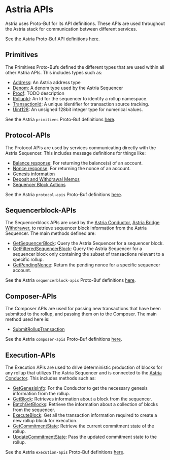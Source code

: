 # Astria APIs

Astria uses Proto-Buf for its API definitions. These APIs are used throughout
the Astria stack for communication between different services.

See the Astria Proto-Buf API definitions [here](https://buf.build/astria).

## Primitives

The Primitives Proto-Bufs defined the different types that are used within all
other Astria APIs. This includes types such as:

- [Address](https://buf.build/astria/primitives/docs/main:astria.primitive.v1#astria.primitive.v1.Address):
  An Astria address type
- [Denom](https://buf.build/astria/primitives/docs/main:astria.primitive.v1#astria.primitive.v1.Denom):
  A denom type used by the Astria Sequencer
- [Proof](https://buf.build/astria/primitives/docs/main:astria.primitive.v1#astria.primitive.v1.Proof):
  TODO description
- [RollupId](https://buf.build/astria/primitives/docs/main:astria.primitive.v1#astria.primitive.v1.RollupId):
  An Id for the sequencer to identify a rollup namespace.
- [TransactionId](https://buf.build/astria/primitives/docs/main:astria.primitive.v1#astria.primitive.v1.TransactionId):
  A unique identifier for transaction source tracking.
- [Uint128](https://buf.build/astria/primitives/docs/main:astria.primitive.v1#astria.primitive.v1.Uint128):
  An unsigned 128bit integer type for numerical values.

See the Astria `primitives` Proto-Buf definitions
[here](https://buf.build/astria/primitives).

## Protocol-APIs

The Protocol APIs are used by services communicating directly with the Astria
Sequencer. This includes message definitions for things like:

- [Balance
  response](https://buf.build/astria/protocol-apis/docs/main:astria.protocol.accounts.v1alpha1#astria.protocol.accounts.v1alpha1.BalanceResponse):
  For returning the balance(s) of an account.
- [Nonce
  response](https://buf.build/astria/protocol-apis/docs/main:astria.protocol.accounts.v1alpha1#astria.protocol.accounts.v1alpha1.NonceResponse):
  For returning the nonce of an account.
- [Genesis
  information](https://buf.build/astria/protocol-apis/docs/main:astria.protocol.genesis.v1alpha1)
- [Deposit and Withdrawal
  Memos](https://buf.build/astria/protocol-apis/docs/main:astria.protocol.memos.v1alpha1)
- [Sequencer Block
  Actions](https://buf.build/astria/protocol-apis/docs/main:astria.protocol.transactions.v1alpha1)

See the Astria `protocol-apis` Proto-Buf definitions
[here](https://buf.build/astria/protocol-apis).

## Sequencerblock-APIs

The Sequencerblock APIs are used by the [Astria
Conductor](https://github.com/astriaorg/astria/tree/main/crates/astria-conductor),
[Astria Bridge
Withdrawer](https://github.com/astriaorg/astria/tree/main/crates/astria-bridge-withdrawer),
to retrieve sequencer block information from the Astria Sequencer. The main
methods defined are:

- [GetSequencerBlock](https://buf.build/astria/sequencerblock-apis/docs/main:astria.sequencerblock.v1alpha1#astria.sequencerblock.v1alpha1.SequencerService.GetSequencerBlock):
  Query the Astria Sequencer for a sequencer block.
- [GetFilteredSequencerBlock](https://buf.build/astria/sequencerblock-apis/docs/main:astria.sequencerblock.v1alpha1#astria.sequencerblock.v1alpha1.SequencerService.GetFilteredSequencerBlock):
  Query the Astria Sequencer for a sequencer block only containing the subset of
  transactions relevant to a specific rollup.
- [GetPendingNonce](https://buf.build/astria/sequencerblock-apis/docs/main:astria.sequencerblock.v1alpha1#astria.sequencerblock.v1alpha1.SequencerService.GetPendingNonce):
  Return the pending nonce for a specific sequencer account.

See the Astria `sequencerblock-apis` Proto-Buf definitions
[here](https://buf.build/astria/sequencerblock-apis).

## Composer-APIs

The Composer APIs are used for passing new transactions that have been submitted
to the rollup, and passing them on to the Composer. The main method used here
is:

- [SubmitRollupTransaction](https://buf.build/astria/composer-apis/docs/main:astria.composer.v1alpha1#astria.composer.v1alpha1.GrpcCollectorService.SubmitRollupTransaction)

See the Astria `composer-apis` Proto-Buf definitions
[here](https://buf.build/astria/composer-apis).

## Execution-APIs

The Execution APIs are used to drive deterministic production of blocks for any
rollup that utilizes The Astria Sequencer and is connected to the [Astria
Conductor](../overview/components/conductor.md). This includes methods such as:

- [GetGenesisInfo](https://buf.build/astria/execution-apis/docs/main:astria.execution.v1alpha2#astria.execution.v1alpha2.ExecutionService.GetGenesisInfo):
  For the Conductor to get the necessary genesis information from the rollup.
- [GetBlock](https://buf.build/astria/execution-apis/docs/main:astria.execution.v1alpha2#astria.execution.v1alpha2.ExecutionService.GetBlock):
  Retrieves information about a block from the sequencer.
- [BatchGetBlocks](https://buf.build/astria/execution-apis/docs/main:astria.execution.v1alpha2#astria.execution.v1alpha2.ExecutionService.BatchGetBlocks):
  Retrieve the information about a collection of blocks from the sequencer.
- [ExecuteBlock](https://buf.build/astria/execution-apis/docs/main:astria.execution.v1alpha2#astria.execution.v1alpha2.ExecutionService.ExecuteBlock):
  Get all the transaction information required to create a new rollup block for execution.
- [GetCommitmentState](https://buf.build/astria/execution-apis/docs/main:astria.execution.v1alpha2#astria.execution.v1alpha2.ExecutionService.GetCommitmentState):
  Retrieve the current commitment state of the rollup.
- [UpdateCommitmentState](https://buf.build/astria/execution-apis/docs/main:astria.execution.v1alpha2#astria.execution.v1alpha2.ExecutionService.UpdateCommitmentState):
  Pass the updated commitment state to the rollup.

See the Astria `execution-apis` Proto-Buf definitions
[here](https://buf.build/astria/execution-apis).
